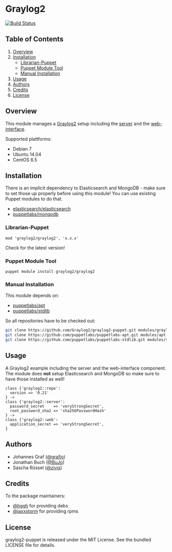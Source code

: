 Graylog2
========

[![Build Status](https://travis-ci.org/Graylog2/puppet.png)](https://travis-ci.org/Graylog2/puppet)


Table of Contents
-----------------

1. [Overview](#overview)
1. [Installation](#installation)
    * [Librarian-Puppet](#librarian-puppet)
    * [Puppet Module Tool](#puppet-module-tool)
    * [Manual Installation](#manual-installation)
1. [Usage](#usage)
1. [Authors](#authors)
1. [Credits](#credits)
1. [License](#license)


Overview
--------

This module manages a [Graylog2](http://www.graylog2.org) setup including the
[server](https://github.com/Graylog2/graylog2-server) and the
[web-interface](https://github.com/Graylog2/graylog2-web-interface).

Supported plattforms:
* Debian 7
* Ubuntu 14.04
* CentOS 6.5


Installation
------------

There is an implicit dependency to Elasticsearch and MongoDB - make sure to
set those up properly before using this module! You can use existing Puppet
modules to do that.

* [elasticsearch/elasticsearch](https://forge.puppetlabs.com/elasticsearch/elasticsearch)
* [puppetlabs/mongodb](https://forge.puppetlabs.com/puppetlabs/mongodb)

### Librarian-Puppet

    mod 'graylog2/graylog2', 'x.x.x'

Check for the latest version!

### Puppet Module Tool

    puppet module install graylog2/graylog2

### Manual Installation

This module depends on:
* [puppetlabs/apt](https://github.com/puppetlabs/puppetlabs-apt)
* [puppetlabs/stdlib](https://github.com/puppetlabs/puppetlabs-stdlib)

So all repositories have to be checked out:

```bash
git clone https://github.com/Graylog2/graylog2-puppet.git modules/graylog2
git clone https://github.com/puppetlabs/puppetlabs-apt.git modules/apt
git clone https://github.com/puppetlabs/puppetlabs-stdlib.git modules/stdlib
```


Usage
-----

A Graylog2 example including the server and the web-interface component. The
module does **not** setup Elasticsearch and MongoDB so make sure to have those
installed as well!

```puppet
class {'graylog2::repo':
  version => '0.21'
} ->
class {'graylog2::server':
  password_secret    => 'veryStrongSecret',
  root_password_sha2 => 'sha256PasswordHash'
} ->
class {'graylog2::web':
  application_secret => 'veryStrongSecret',
}
```

Authors
-------

* Johannes Graf ([@grafjo](https://github.com/grafjo))
* Jonathan Buch ([@BuJo](https://github.com/BuJo))
* Sascha Rüssel ([@zivis](https://github.com/zivis))

Credits
-------

To the package maintainers:
* [@hggh](https://github.com/hggh) for providing debs
* [@jaxxstorm](https://github.com/jaxxstorm) for providing rpms

License
-------

graylog2-puppet is released under the MIT License. See the bundled LICENSE file
for details.
